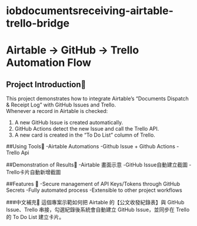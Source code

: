 # iobdocumentsreceiving-airtable-trello-bridge

# Airtable → GitHub → Trello Automation Flow

## Project Introduction📌
This project demonstrates how to integrate Airtable’s “Documents Dispatch & Receipt Log” with GitHub Issues and Trello.  
Whenever a record in Airtable is checked:
1. A new GitHub Issue is created automatically.
2. GitHub Actions detect the new Issue and call the Trello API.
3. A new card is created in the “To Do List” column of Trello.
   
##Using Tools🔧
-Airtable Automations
-Github Issue + Github Actions
-Trello Api

##Demonstration of Results🚀
-Airtable  畫面示意
-GitHub Issue自動建立截圖
-Trello卡片自動新增截圖

##Features 💖
-Secure management of API Keys/Tokens through GitHub Secrets
-Fully automated process
-Extensible to other project workflows

 ###中文補充📍
這個專案示範如何把 Airtable 的【公文收發紀錄表】與 GitHub Issue、Trello 串接，勾選紀錄後系統會自動建立 GitHub Issue，並同步在 Trello 的 To Do List 建立卡片。
